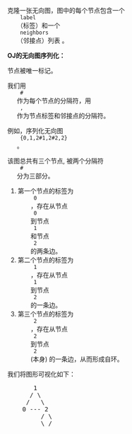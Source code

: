 <html>
 <body>
  <p>
   克隆一张无向图，图中的每个节点包含一个
   <code>
    label
   </code>
   （标签）和一个
   <code>
    neighbors
   </code>
   （邻接点）列表 。
  </p>
  <p>
   <strong>
    OJ的无向图序列化：
   </strong>
  </p>
  <p>
   节点被唯一标记。
  </p>
  <p>
   我们用
   <code>
    #
   </code>
   作为每个节点的分隔符，用
   <code>
    ,
   </code>
   作为节点标签和邻接点的分隔符。
  </p>
  <p>
   例如，序列化无向图
   <code>
    {0,1,2#1,2#2,2}
   </code>
   。
  </p>
  <p>
   该图总共有三个节点, 被两个分隔符
   <code>
    #
   </code>
   分为三部分。
  </p>
  <ol>
   <li>
    第一个节点的标签为
    <code>
     0
    </code>
    ，存在从节点
    <code>
     0
    </code>
    到节点
    <code>
     1
    </code>
    和节点
    <code>
     2
    </code>
    的两条边。
   </li>
   <li>
    第二个节点的标签为
    <code>
     1
    </code>
    ，存在从节点
    <code>
     1
    </code>
    到节点
    <code>
     2
    </code>
    的一条边。
   </li>
   <li>
    第三个节点的标签为
    <code>
     2
    </code>
    ，存在从节点
    <code>
     2
    </code>
    到节点
    <code>
     2
    </code>
    (本身) 的一条边，从而形成自环。
   </li>
  </ol>
  <p>
   我们将图形可视化如下：
  </p>
  <pre>       1
      / \
     /   \
    0 --- 2
         / \
         \_/
</pre>
 </body>
</html>